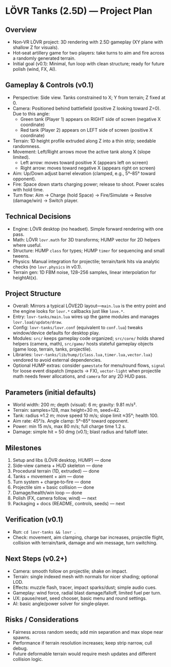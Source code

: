 # LÖVR Tanks (2.5D) — Project Plan

## Overview
- Non‑VR LÖVR project: 3D rendering with 2.5D gameplay (XY plane with shallow Z for visuals).
- Hot‑seat artillery game for two players: take turns to aim and fire across a randomly generated terrain.
- Initial goal (v0.1): Minimal, fun loop with clean structure; ready for future polish (wind, FX, AI).

## Gameplay & Controls (v0.1)
- Perspective: Side view. Tanks constrained to X; Y from terrain; Z fixed at 0.
- Camera: Positioned behind battlefield (positive Z looking toward Z=0). Due to this angle:
  - Green tank (Player 1) appears on RIGHT side of screen (negative X coordinate)
  - Red tank (Player 2) appears on LEFT side of screen (positive X coordinate)
- Terrain: 1D height profile extruded along Z into a thin strip; seedable randomness.
- Movement: Left/Right arrows move the active tank along X (slope limited).
  - Left arrow: moves toward positive X (appears left on screen)
  - Right arrow: moves toward negative X (appears right on screen)
- Aim: Up/Down adjust barrel elevation (clamped, e.g., 5°–85° toward opponent).
- Fire: Space down starts charging power; release to shoot. Power scales with hold time.
- Turn flow: Aim → Charge (hold Space) → Fire/Simulate → Resolve (damage/win) → Switch player.

## Technical Decisions
- Engine: LÖVR desktop (no headset). Simple forward rendering with one pass.
- Math: LÖVR `lovr.math` for 3D transforms; HUMP vector for 2D helpers where useful.
- Structure: HUMP `class` for types; HUMP `timer` for sequencing and small tweens.
- Physics: Manual integration for projectile; terrain/tank hits via analytic checks (no `lovr.physics` in v0.1).
- Terrain gen: 1D FBM noise, 128–256 samples, linear interpolation for heightAt(x).

## Project Structure
- Overall: Mirrors a typical LÖVE2D layout—`main.lua` is the entry point and the engine looks for `lovr.*` callbacks just like `love.*`.
- Entry: `lovr-tanks/main.lua` wires up the game modules and manages `lovr.load/update/draw`.
- Config: `lovr-tanks/lovr.conf` (equivalent to `conf.lua`) tweaks window/device defaults for desktop play.
- Modules: `src/` keeps gameplay code organized; `src/core/` holds shared helpers (camera, math), `src/game/` hosts stateful gameplay objects (game loop, terrain, tanks, projectile).
- Libraries: `lovr-tanks/lib/hump/{class.lua,timer.lua,vector.lua}` vendored to avoid external dependencies.
- Optional HUMP extras: consider `gamestate` for menu/round flows, `signal` for loose event dispatch (impacts → FX), `vector-light` when projectile math needs fewer allocations, and `camera` for any 2D HUD pass.

## Parameters (initial defaults)
- World width: 200 m; depth (visual): 6 m; gravity: 9.81 m/s².
- Terrain: samples=128, max height=30 m, seed=42.
- Tank: radius ≈1.2 m; move speed 10 m/s; slope limit ≈35°; health 100.
- Aim rate: 45°/s. Angle clamp: 5°–85° toward opponent.
- Power: min 15 m/s, max 80 m/s; full charge time 1.2 s.
- Damage: simple hit = 50 dmg (v0.1); blast radius and falloff later.

## Milestones
1) Setup and libs (LÖVR desktop, HUMP) — done
2) Side‑view camera + HUD skeleton — done
3) Procedural terrain (1D, extruded) — done
4) Tanks + movement + aim — done
5) Turn system + charge‑to‑fire — done
6) Projectile sim + basic collision — done
7) Damage/health/win loop — done
8) Polish (FX, camera follow, wind) — next
9) Packaging + docs (README, controls, seeds) — next

## Verification (v0.1)
- Run: `cd lovr-tanks && lovr .`
- Check: movement, aim clamping, charge bar increases, projectile flight, collision with terrain/tank, damage and win message, turn switching.

## Next Steps (v0.2+)
- Camera: smooth follow on projectile; shake on impact.
- Terrain: single indexed mesh with normals for nicer shading; optional LOD.
- Effects: muzzle flash, tracer, impact sparks/dust; simple audio cues.
- Gameplay: wind force, radial blast damage/falloff, limited fuel per turn.
- UX: pause/reset, seed chooser, basic menu and round settings.
- AI: basic angle/power solver for single‑player.

## Risks / Considerations
- Fairness across random seeds; add min separation and max slope near spawns.
- Performance if terrain resolution increases; keep strip narrow, cull debug.
- Future deformable terrain would require mesh updates and different collision logic.
